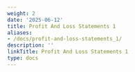 ```yaml
---
weight: 2
date: '2025-06-12'
title: Profit And Loss Statements 1
aliases:
- /docs/profit-and-loss-statements_1/
description: ''
linkTitle: Profit And Loss Statements 1
type: docs
---
```


